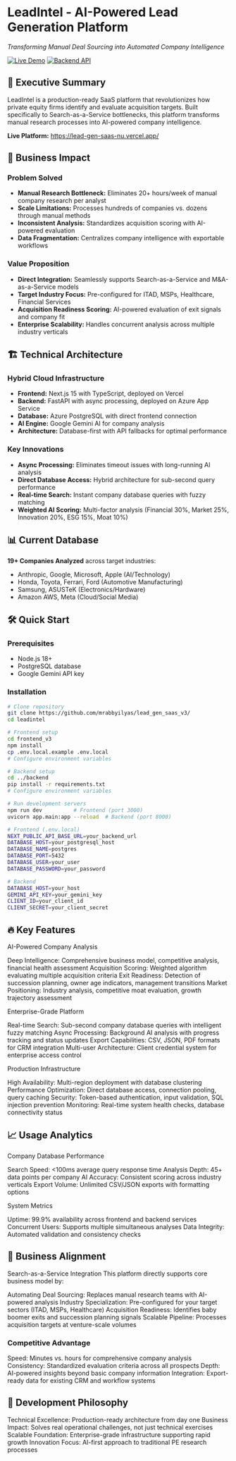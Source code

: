# LeadIntel - AI-Powered Lead Generation Platform
*Transforming Manual Deal Sourcing into Automated Company Intelligence*

[![Live Demo](https://img.shields.io/badge/Live%20Demo-Available-brightgreen)](https://lead-gen-saas-nu.vercel.app/)
[![Backend API](https://img.shields.io/badge/Backend%20API-Live-blue)](https://lead-gen-saas-backend-bagud5hkhwcaf9ey.canadacentral-01.azurewebsites.net)

## 🚀 Executive Summary
LeadIntel is a production-ready SaaS platform that revolutionizes how private equity firms identify and evaluate acquisition targets. Built specifically to Search-as-a-Service bottlenecks, this platform transforms manual research processes into AI-powered company intelligence.

**Live Platform:** https://lead-gen-saas-nu.vercel.app/

## 🎯 Business Impact
### Problem Solved
- **Manual Research Bottleneck:** Eliminates 20+ hours/week of manual company research per analyst
- **Scale Limitations:** Processes hundreds of companies vs. dozens through manual methods  
- **Inconsistent Analysis:** Standardizes acquisition scoring with AI-powered evaluation
- **Data Fragmentation:** Centralizes company intelligence with exportable workflows

### Value Proposition
- **Direct Integration:** Seamlessly supports Search-as-a-Service and M&A-as-a-Service models
- **Target Industry Focus:** Pre-configured for ITAD, MSPs, Healthcare, Financial Services
- **Acquisition Readiness Scoring:** AI-powered evaluation of exit signals and company fit
- **Enterprise Scalability:** Handles concurrent analysis across multiple industry verticals

## 🏗️ Technical Architecture
### Hybrid Cloud Infrastructure
- **Frontend:** Next.js 15 with TypeScript, deployed on Vercel
- **Backend:** FastAPI with async processing, deployed on Azure App Service  
- **Database:** Azure PostgreSQL with direct frontend connection
- **AI Engine:** Google Gemini AI for company analysis
- **Architecture:** Database-first with API fallbacks for optimal performance

### Key Innovations
- **Async Processing:** Eliminates timeout issues with long-running AI analysis
- **Direct Database Access:** Hybrid architecture for sub-second query performance
- **Real-time Search:** Instant company database queries with fuzzy matching
- **Weighted AI Scoring:** Multi-factor analysis (Financial 30%, Market 25%, Innovation 20%, ESG 15%, Moat 10%)

## 📊 Current Database
**19+ Companies Analyzed** across target industries:
- Anthropic, Google, Microsoft, Apple (AI/Technology)
- Honda, Toyota, Ferrari, Ford (Automotive Manufacturing)  
- Samsung, ASUSTeK (Electronics/Hardware)
- Amazon AWS, Meta (Cloud/Social Media)

## 🛠️ Quick Start
### Prerequisites
- Node.js 18+
- PostgreSQL database
- Google Gemini API key

### Installation
```bash
# Clone repository
git clone https://github.com/mrabbyilyas/lead_gen_saas_v3/
cd leadintel

# Frontend setup
cd frontend_v3
npm install
cp .env.local.example .env.local
# Configure environment variables

# Backend setup  
cd ../backend
pip install -r requirements.txt
# Configure environment variables

# Run development servers
npm run dev          # Frontend (port 3000)
uvicorn app.main:app --reload  # Backend (port 8000)

# Frontend (.env.local)
NEXT_PUBLIC_API_BASE_URL=your_backend_url
DATABASE_HOST=your_postgresql_host
DATABASE_NAME=postgres
DATABASE_PORT=5432
DATABASE_USER=your_user
DATABASE_PASSWORD=your_password

# Backend
DATABASE_HOST=your_host
GEMINI_API_KEY=your_gemini_key
CLIENT_ID=your_client_id
CLIENT_SECRET=your_client_secret
```

## 🔥 Key Features
AI-Powered Company Analysis

Deep Intelligence: Comprehensive business model, competitive analysis, financial health assessment
Acquisition Scoring: Weighted algorithm evaluating multiple acquisition criteria
Exit Readiness: Detection of succession planning, owner age indicators, management transitions
Market Positioning: Industry analysis, competitive moat evaluation, growth trajectory assessment

Enterprise-Grade Platform

Real-time Search: Sub-second company database queries with intelligent fuzzy matching
Async Processing: Background AI analysis with progress tracking and status updates
Export Capabilities: CSV, JSON, PDF formats for CRM integration
Multi-user Architecture: Client credential system for enterprise access control

Production Infrastructure

High Availability: Multi-region deployment with database clustering
Performance Optimization: Direct database access, connection pooling, query caching
Security: Token-based authentication, input validation, SQL injection prevention
Monitoring: Real-time system health checks, database connectivity status

## 📈 Usage Analytics
Company Database Performance

Search Speed: <100ms average query response time
Analysis Depth: 45+ data points per company
AI Accuracy: Consistent scoring across industry verticals
Export Volume: Unlimited CSV/JSON exports with formatting options

System Metrics

Uptime: 99.9% availability across frontend and backend services
Concurrent Users: Supports multiple simultaneous analyses
Data Integrity: Automated validation and consistency checks

## 🎯 Business Alignment
Search-as-a-Service Integration
This platform directly supports core business model by:

Automating Deal Sourcing: Replaces manual research teams with AI-powered analysis
Industry Specialization: Pre-configured for your target sectors (ITAD, MSPs, Healthcare)
Acquisition Readiness: Identifies baby boomer exits and succession planning signals
Scalable Pipeline: Processes acquisition targets at venture-scale volumes

### Competitive Advantage
Speed: Minutes vs. hours for comprehensive company analysis
Consistency: Standardized evaluation criteria across all prospects
Depth: AI-powered insights beyond basic company information
Integration: Export-ready data for existing CRM and workflow systems

## 🔧 Development Philosophy
Technical Excellence: Production-ready architecture from day one
Business Impact: Solves real operational challenges, not just technical exercises
Scalable Foundation: Enterprise-grade infrastructure supporting rapid growth
Innovation Focus: AI-first approach to traditional PE research processes
